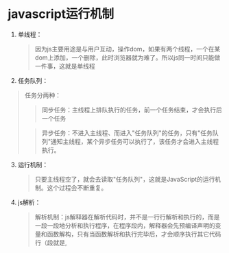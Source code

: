 # javascript运行机制

1. 单线程：

   >因为js主要用途是与用户互动，操作dom，如果有两个线程，一个在某dom上添加，一个删除，此时浏览器就为难了。所以js同一时间只能做一件事，这就是单线程

2.  任务队列：

   >任务分两种：
   >
   >>同步任务：主线程上排队执行的任务，前一个任务结束，才会执行后一个任务
   >
   >>异步任务：不进入主线程、而进入"任务队列"的任务，只有"任务队列"通知主线程，某个异步任务可以执行了，该任务才会进入主线程执行。

3. 运行机制：

   >只要主线程空了，就会去读取"任务队列"，这就是JavaScript的运行机制。这个过程会不断重复。

4. js解析：

   >解析机制：js解释器在解析代码时，并不是一行行解析和执行的，而是一段一段地分析和执行程序，在程序段内，解释器会先预编译声明的变量和函数解构，只有当函数解析和执行完毕后，才会顺序执行其它代码行（段就是,<script>包含的脚本）

   * 编译阶段：

     >js解释器将js代码转化成字节码

   * 执行阶端：

     > js解释器借助执行期环境(例如：浏览器)，把字节码转换生成机械码，并按顺序执行

   ​
